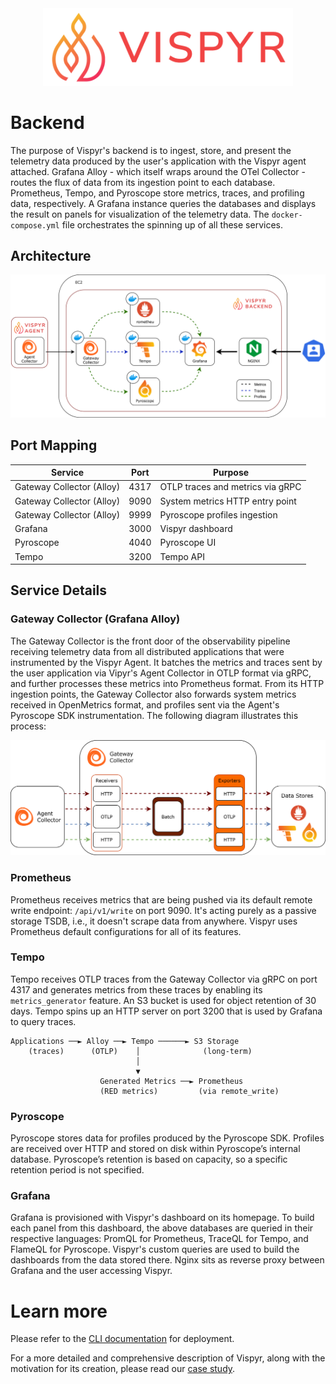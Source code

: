 <div align="center">
  <a href="https://vispyr.com">
    <img src="./assets/vispyr-banner.png" alt="Vispyr Banner" width="400">
  </a>
</div>

# Backend

The purpose of Vispyr's backend is to ingest, store, and present the telemetry data produced by the user's application with the Vispyr agent attached. Grafana Alloy - which itself wraps around the OTel Collector - routes the flux of data from its ingestion point to each database. Prometheus, Tempo, and Pyroscope store metrics, traces, and profiling data, respectively. A Grafana instance queries the databases and displays the result on panels for visualization of the telemetry data. The `docker-compose.yml` file orchestrates the spinning up of all these services.

## Architecture

<div align="center">
  <img src="assets/backend_architecture3.svg" alt="Collector Overview" width="600">
</div>


## Port Mapping

| Service | Port | Purpose |
|---------|------|--------|
| Gateway Collector (Alloy) | 4317 | OTLP traces and metrics via gRPC |
| Gateway Collector (Alloy) | 9090 | System metrics HTTP entry point |
| Gateway Collector (Alloy) | 9999 | Pyroscope profiles ingestion |
| Grafana | 3000 | Vispyr dashboard |
| Pyroscope | 4040 | Pyroscope UI |
| Tempo | 3200 | Tempo API |

## Service Details

### Gateway Collector (Grafana Alloy)

The Gateway Collector is the front door of the observability pipeline receiving telemetry data from all distributed applications that were instrumented by the Vispyr Agent. It batches the metrics and traces sent by the user application via Vipyr's Agent Collector in OTLP format via gRPC, and further processes these metrics into Prometheus format. From its HTTP ingestion points, the Gateway Collector also forwards system metrics received in OpenMetrics format, and profiles sent via the Agent's Pyroscope SDK instrumentation. The following diagram illustrates this process:

<div align="center">
  <img src="assets/gateway_collector4.svg" alt="Collector Overview" width="600">
</div>

### Prometheus

Prometheus receives metrics that are being pushed via its default remote write endpoint: `/api/v1/write` on port 9090. It's acting purely as a passive storage TSDB, i.e., it doesn't scrape data from anywhere. Vispyr uses Prometheus default configurations for all of its features. 

### Tempo

Tempo receives OTLP traces from the Gateway Collector via gRPC on port 4317 and generates metrics from these traces by enabling its `metrics_generator` feature. An S3 bucket is used for object retention of 30 days. Tempo spins up an HTTP server on port 3200 that is used by Grafana to query traces.

```
Applications ──► Alloy ──► Tempo ──────► S3 Storage
    (traces)      (OTLP)    │              (long-term)
                            │
                            ▼
                    Generated Metrics ──► Prometheus
                    (RED metrics)         (via remote_write)
```

### Pyroscope

Pyroscope stores data for profiles produced by the Pyroscope SDK. Profiles are received over HTTP and stored on disk within Pyroscope’s internal database. Pyroscope’s retention is based on capacity, so a specific retention period is not specified.

### Grafana

Grafana is provisioned with Vispyr's dashboard on its homepage. To build each panel from this dashboard, the above databases are queried in their respective languages: PromQL for Prometheus, TraceQL for Tempo, and FlameQL for Pyroscope. Vispyr's custom queries are used to build the dashboards from the data stored there. Nginx sits as reverse proxy between Grafana and the user accessing Vispyr.

# Learn more

Please refer to the [CLI documentation](https://github.com/Vispyr/vispyr-cli "Go to CLI page") for deployment.

For a more detailed and comprehensive description of Vispyr, along with the motivation for its creation, please read our [case study](https://vispyr.com "Go to Case Study").

